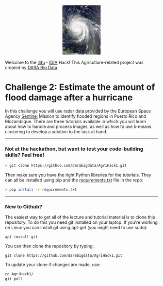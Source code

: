 
<p align="center"><img width=25% src="https://github.com/idia-astro/hackathon-Sol-Plaatje/blob/master/CHALLENGE-2/media/hurricane.jpg"></p>




Welcome to the [Ilifu](http://www.ilifu.ac.za/) - [IDIA](https://www.idia.ac.za/) Hack! This Agricutlure-related project was created by [DARA Big Data](https://www.darabigdata.com). 


# Challenge 2: Estimate the amount of flood damage after a hurricane

In this challenge you will use radar data provided by the European Space Agency [Sentinel](https://sentinel.esa.int/web/sentinel/missions) Mission to identify flooded regions in Puerto Rico and Mozambique. There are three tutorials available in which you will learn about how to handle and process images, as well as how to use k-means clustering to develop a solution to the task at hand.


-----

### Not at the hackathon, but want to test your code-building skills? Feel free!

```bash
> git clone https://github.com/darabigdata/AgriHack1.git
```

Then make sure you have the right Python libraries for the tutorials. They can all be installed using pip and the [requirements.txt](https://github.com/darabigdata/AgriHack1/blob/master/requirements.txt) file in the repo:

```bash
> pip install -r requirements.txt
```

-----

### New to Github?

The easiest way to get all of the lecture and tutorial material is to clone this repository. To do this you need git installed on your laptop. If you're working on Linux you can install git using apt-get (you might need to use sudo):

```
apt install git
```

You can then clone the repository by typing:

```
git clone https://github.com/darabigdata/AgriHack1.git
```

To update your clone if changes are made, use:

```
cd AgriHack1/
git pull
```



